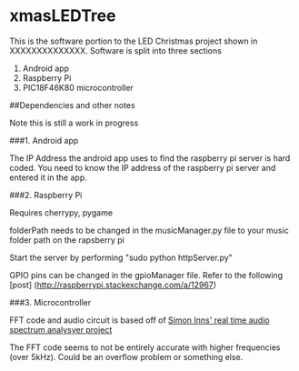 # xmasLEDTree

This is the software portion to the LED Christmas project shown in XXXXXXXXXXXXXX. Software is split into three sections

1. Android app
2. Raspberry Pi
3. PIC18F46K80 microcontroller

##Dependencies and other notes

Note this is still a work in progress

###1. Android app

The IP Address the android app uses to find the raspberry pi server is hard coded. You need to know the IP address of the raspberry pi server and entered it in the app.

###2. Raspberry Pi

Requires cherrypy, pygame

folderPath needs to be changed in the musicManager.py file to your music folder path on the rapsberry pi

Start the server by performing "sudo python httpServer.py"

GPIO pins can be changed in the gpioManager file. Refer to the following [post] (http://raspberrypi.stackexchange.com/a/12967)

###3. Microcontroller

FFT code and audio circuit is based off of [Simon Inns' real time audio spectrum analysyer project](waitingforfriday.com/index.php/Real-Time_Audio_Spectrum_Analyser)

The FFT code seems to not be entirely accurate with higher frequencies (over 5kHz). Could be an overflow problem or something else.

